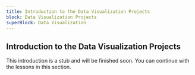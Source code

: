 ```yaml
---
title: Introduction to the Data Visualization Projects
block: Data Visualization Projects
superBlock: Data Visualization
---
```

## Introduction to the Data Visualization Projects

This introduction is a stub and will be finished soon. You can continue with the lessons in this section.

